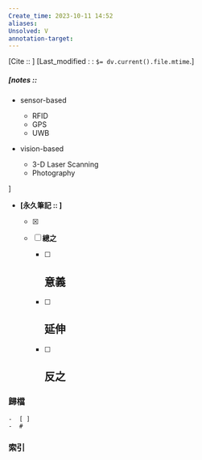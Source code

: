 ```yaml
---
Create_time: 2023-10-11 14:52
aliases: 
Unsolved: V
annotation-target:
---
```

[Cite ::  ]
[Last_modified : : `$= dv.current().file.mtime`.]
##### [notes ::   
- sensor-based
	- RFID
	- GPS
	- UWB

- vision-based
	- 3-D Laser Scanning
	- Photography

]

- **[永久筆記 :: ]**
	
	- [x]
	
	- [ ] **總之**
		
		- [ ] **意義**
			-
		
		- [ ] **延伸**
			- 
		
		- [ ] **反之**
			-
		


### 歸檔 
	-  [ ]
	-  #

### 索引
